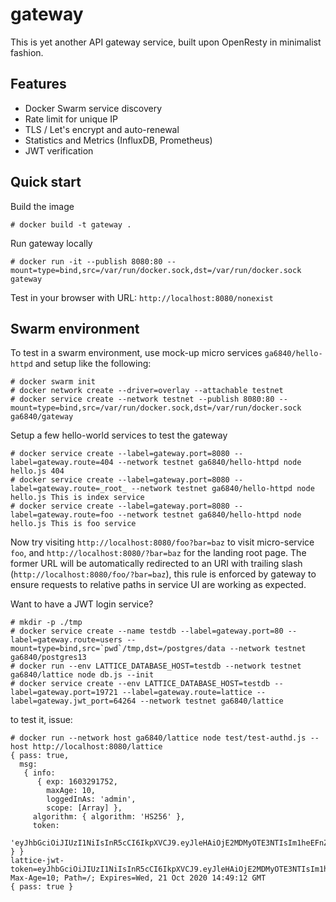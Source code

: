 # gateway
This is yet another API gateway service, built upon OpenResty in minimalist fashion.

## Features
* Docker Swarm service discovery
* Rate limit for unique IP
* TLS / Let's encrypt and auto-renewal
* Statistics and Metrics (InfluxDB, Prometheus)
* JWT verification

## Quick start
Build the image
```
# docker build -t gateway .
```

Run gateway locally
```
# docker run -it --publish 8080:80 --mount=type=bind,src=/var/run/docker.sock,dst=/var/run/docker.sock gateway
```

Test in your browser with URL: `http://localhost:8080/nonexist`

## Swarm environment
To test in a swarm environment, use mock-up micro services `ga6840/hello-httpd` and setup like the following:
```
# docker swarm init
# docker network create --driver=overlay --attachable testnet
# docker service create --network testnet --publish 8080:80 --mount=type=bind,src=/var/run/docker.sock,dst=/var/run/docker.sock ga6840/gateway
```

Setup a few hello-world services to test the gateway
```
# docker service create --label=gateway.port=8080 --label=gateway.route=404 --network testnet ga6840/hello-httpd node hello.js 404
# docker service create --label=gateway.port=8080 --label=gateway.route=_root_ --network testnet ga6840/hello-httpd node hello.js This is index service
# docker service create --label=gateway.port=8080 --label=gateway.route=foo --network testnet ga6840/hello-httpd node hello.js This is foo service
```
Now try visiting `http://localhost:8080/foo?bar=baz` to visit micro-service `foo`, and `http://localhost:8080/?bar=baz` for the landing root page.
The former URL will be automatically redirected to an URI with trailing slash (`http://localhost:8080/foo/?bar=baz`),
this rule is enforced by gateway to ensure requests to relative paths in service UI are working as expected.

Want to have a JWT login service?
```
# mkdir -p ./tmp
# docker service create --name testdb --label=gateway.port=80 --label=gateway.route=users --mount=type=bind,src=`pwd`/tmp,dst=/postgres/data --network testnet ga6840/postgres13
# docker run --env LATTICE_DATABASE_HOST=testdb --network testnet ga6840/lattice node db.js --init
# docker service create --env LATTICE_DATABASE_HOST=testdb --label=gateway.port=19721 --label=gateway.route=lattice --label=gateway.jwt_port=64264 --network testnet ga6840/lattice
```
to test it, issue:
```
# docker run --network host ga6840/lattice node test/test-authd.js --host http://localhost:8080/lattice
{ pass: true,
  msg:
   { info:
      { exp: 1603291752,
        maxAge: 10,
        loggedInAs: 'admin',
        scope: [Array] },
     algorithm: { algorithm: 'HS256' },
     token:
      'eyJhbGciOiJIUzI1NiIsInR5cCI6IkpXVCJ9.eyJleHAiOjE2MDMyOTE3NTIsIm1heEFnZSI6MTAsImxvZ2dlZEluQXMiOiJhZG1pbiIsInNjb3BlIjpbIi8qIl0sImlhdCI6MTYwMzI5MTc0Mn0.MY5T_ROirpdoDDzBz17zJfe8vjtQmwC2bw392La3nnw' } }
lattice-jwt-token=eyJhbGciOiJIUzI1NiIsInR5cCI6IkpXVCJ9.eyJleHAiOjE2MDMyOTE3NTIsIm1heEFnZSI6MTAsImxvZ2dlZEluQXMiOiJhZG1pbiIsInNjb3BlIjpbIi8qIl0sImlhdCI6MTYwMzI5MTc0Mn0.MY5T_ROirpdoDDzBz17zJfe8vjtQmwC2bw392La3nnw; Max-Age=10; Path=/; Expires=Wed, 21 Oct 2020 14:49:12 GMT
{ pass: true }
```
